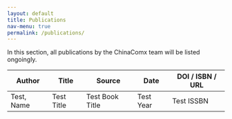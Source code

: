 ```yaml
---
layout: default
title: Publications
nav-menu: true
permalink: /publications/
---
```


In this section, all publications by the ChinaComx team will be listed ongoingly.

<!-- Please use a unified citation style  -->

<div class="table-wrapper">
 <table>
  <thead>
   <tr>
    <th>Author</th>
    <th>Title</th>
    <th>Source</th>
    <th>Date</th>
    <th>DOI / ISBN / URL</th>
   </tr>
  </thead>
  <tbody>
  <tr>
   <td>Test, Name</td>
   <td>Test Title</td>
   <td>Test Book Title</td>
   <td>Test Year</td>
   <td>Test ISSBN</a></td>
  </tr>
  